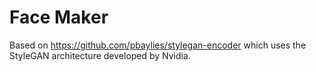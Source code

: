 # Face Maker

Based on https://github.com/pbaylies/stylegan-encoder which uses the StyleGAN architecture developed by Nvidia. 